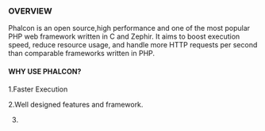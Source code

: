 ### OVERVIEW 
Phalcon is an open source,high performance and one of the most popular PHP web framework written in C and Zephir. It aims to boost execution speed, reduce resource usage, and handle more HTTP requests per second than comparable frameworks written in PHP.

#### WHY USE PHALCON?
1.Faster Execution

2.Well designed features and framework.

3.